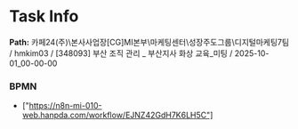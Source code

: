 # Task Info

**Path:** 카페24(주)\본사사업장\[CG]MI본부\마케팅센터\성장주도그룹\디지털마케팅7팀 / hmkim03 / [348093] 부산 조직 관리 _ 부산지사 화상 교육_미팅 / 2025-10-01_00-00-00

### BPMN
- ["https://n8n-mi-010-web.hanpda.com/workflow/EJNZ42GdH7K6LH5C"]


